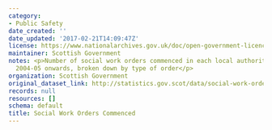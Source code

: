 ```yaml
---
category:
- Public Safety
date_created: ''
date_updated: '2017-02-21T14:09:47Z'
license: https://www.nationalarchives.gov.uk/doc/open-government-licence/version/3/
maintainer: Scottish Government
notes: <p>Number of social work orders commenced in each local authority area from
  2004-05 onwards, broken down by type of order</p>
organization: Scottish Government
original_dataset_link: http://statistics.gov.scot/data/social-work-orders-commenced
records: null
resources: []
schema: default
title: Social Work Orders Commenced
---
```

